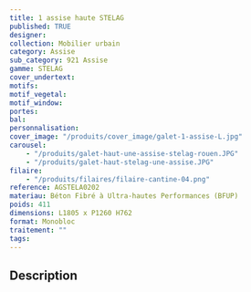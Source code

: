 ```yaml
---
title: 1 assise haute STELAG
published: TRUE
designer:
collection: Mobilier urbain
category: Assise
sub_category: 921 Assise
gamme: STELAG
cover_undertext:
motifs:
motif_vegetal:
motif_window:
portes:
bal:
personnalisation:
cover_image: "/produits/cover_image/galet-1-assise-L.jpg"
carousel:
    - "/produits/galet-haut-une-assise-stelag-rouen.JPG"
    - "/produits/galet-haut-stelag-une-assise.JPG"
filaire:
    - "/produits/filaires/filaire-cantine-04.png"
reference: AGSTELA0202
materiau: Béton Fibré à Ultra-hautes Performances (BFUP)
poids: 411
dimensions: L1805 x P1260 H762
format: Monobloc
traitement: ""
tags:
---
```


## Description

